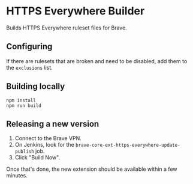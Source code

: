 # HTTPS Everywhere Builder

Builds HTTPS Everywhere ruleset files for Brave.

## Configuring

If there are rulesets that are broken and need to be disabled, add them to the `exclusions` list.

## Building locally

    npm install
    npm run build

## Releasing a new version

1. Connect to the Brave VPN.
2. On Jenkins, look for the `brave-core-ext-https-everywhere-update-publish` job.
3. Click "Build Now".

Once that's done, the new extension should be available within a few minutes.
